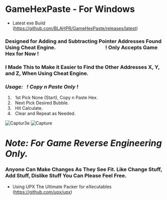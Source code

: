 # GameHexPaste - For Windows
* Latest exe Build (https://github.com/BLAHPR/GameHexPaste/releases/latest)
### Designed for Adding and Subtracting Pointer Addresses Found Using Cheat Engine. &nbsp;&nbsp;&nbsp;&nbsp;&nbsp;&nbsp;&nbsp;&nbsp;&nbsp;&nbsp;&nbsp;&nbsp;&nbsp;&nbsp;&nbsp;&nbsp;&nbsp;&nbsp;&nbsp;&nbsp;&nbsp;&nbsp;&nbsp;&nbsp;&nbsp;&nbsp;&nbsp;&nbsp;&nbsp;&nbsp;&nbsp;&nbsp;&nbsp;&nbsp;&nbsp;&nbsp;&nbsp;&nbsp;&nbsp; ! Only Accepts Game Hex for Now !
### I Made This to Make it Easier to Find the Other Addresses X, Y, and Z, When Using Cheat Engine. 
### *Usage: &nbsp; ! Copy n Paste Only !*
1. &nbsp; 1st Pick None (Start), Copy n Paste Hex.
2. &nbsp; Next Pick Desired Bubble.
3. &nbsp; Hit Calculate.
4. &nbsp; Clear and Repeat as Needed.

![Captur3e](https://github.com/user-attachments/assets/8eb4fae8-a92c-4f78-8a5a-3f16c6afc421)
![Capture](https://github.com/user-attachments/assets/8b2f4c20-4b0b-45f0-8b59-369b9f447cb9)

# *Note: For Game Reverse Engineering Only.*
### Anyone Can Make Changes As They See Fit. Like Change Stuff, Add Stuff, Dislike Stuff You Can Please Feel Free.
* Using UPX The Ultimate Packer for eXecutables (https://github.com/upx/upx)
